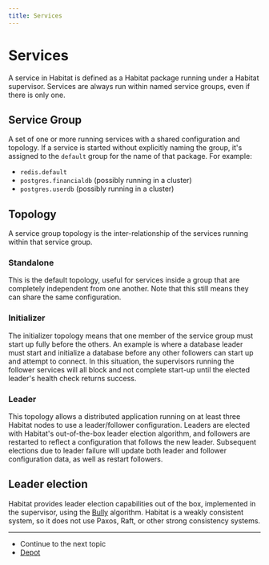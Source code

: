 ```yaml
---
title: Services
---
```


# Services

A service in Habitat is defined as a Habitat package running under a Habitat supervisor. Services are always run within named service groups, even if there is only one.

## Service Group

A set of one or more running services with a shared configuration and topology. If a service is started without explicitly naming the group, it's assigned to the `default` group for the name of that package. For example:

- `redis.default`
- `postgres.financialdb` (possibly running in a cluster)
- `postgres.userdb` (possibly running in a cluster)

## Topology

A service group topology is the inter-relationship of the services running within that service group. 

### Standalone

This is the default topology, useful for services inside a group that are completely independent from one another. Note that this still means they can share the same configuration.

### Initializer

The initializer topology means that one member of the service group must start up fully before the others. An example is where a database leader must start and initialize a database before any other followers can start up and attempt to connect. In this situation, the supervisors running the follower services will all block and not complete start-up until the elected leader's health check returns success.

### Leader

This topology allows a distributed application running on at least three Habitat nodes to use a leader/follower configuration. Leaders are elected with Habitat's out-of-the-box leader election algorithm, and followers are restarted to reflect a configuration that follows the new leader. Subsequent elections due to leader failure will update both leader and follower configuration data, as well as restart followers.

## Leader election

Habitat provides leader election capabilities out of the box, implemented in the supervisor, using the [Bully](https://en.wikipedia.org/wiki/Bully_algorithm) algorithm. Habitat is a weakly consistent system, so it does not use Paxos, Raft, or other strong consistency systems.

<hr>
<ul class="main-content--link-nav">
  <li>Continue to the next topic</li>
  <li><a href="/docs/concepts-depot">Depot</a></li>
</ul>
